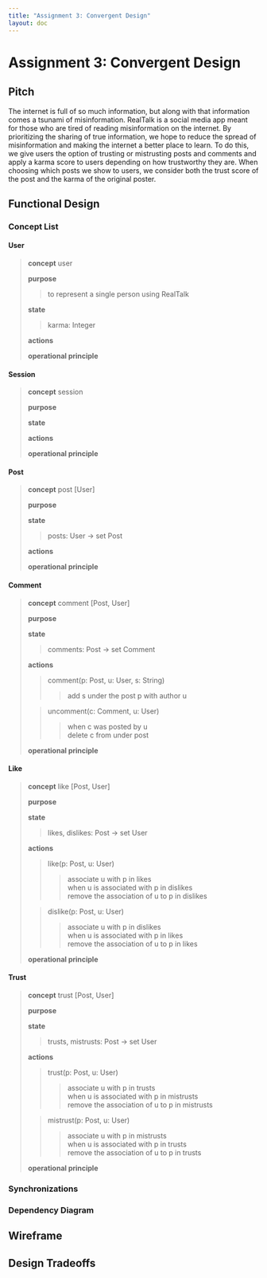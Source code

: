 ```yaml
---
title: "Assignment 3: Convergent Design"
layout: doc
---
```


# Assignment 3: Convergent Design

## Pitch
The internet is full of so much information, but along with that information comes a tsunami of misinformation. RealTalk is a social media app meant for those who are tired of reading misinformation on the internet. By prioritizing the sharing of true information, we hope to reduce the spread of misinformation and making the internet a better place to learn. To do this, we give users the option of trusting or mistrusting posts and comments and apply a karma score to users depending on how trustworthy they are. When choosing which posts we show to users, we consider both the trust score of the post and the karma of the original poster. 

## Functional Design

### Concept List

#### User
>**concept** user
>
>**purpose**
>
>>to represent a single person using RealTalk
>
>**state**
>
>>karma: Integer
>
>**actions**
>
>**operational principle**

#### Session
>**concept** session
>
>**purpose**
>
>**state**
>
>**actions**
>
>**operational principle**

#### Post
>**concept** post \[User]
>
>**purpose**
>
>**state**
>>posts: User -> set Post
>
>**actions**
>
>**operational principle**

#### Comment
>**concept** comment \[Post, User]
>
>**purpose**
>
>**state**
>>comments: Post -> set Comment
>
>**actions**
>
>>comment(p: Post, u: User, s: String)  
>>>add s under the post p with author u
>
>>uncomment(c: Comment, u: User)  
>>>when c was posted by u  
>>>delete c from under post  
>
>**operational principle**

#### Like
>**concept** like \[Post, User]
>
>**purpose**
>
>**state**
>
>>likes, dislikes: Post -> set User  
>
>**actions**
>
>>like(p: Post, u: User)  
>>>associate u with p in likes  
>>>when u is associated with p in dislikes  
>>>remove the association of u to p in dislikes
>
>>dislike(p: Post, u: User)  
>>>associate u with p in dislikes  
>>>when u is associated with p in likes  
>>>remove the association of u to p in likes
>
>**operational principle**

#### Trust
>**concept** trust \[Post, User]
>
>**purpose**
>
>**state**
>
>>trusts, mistrusts: Post -> set User  
>
>**actions**
>
>>trust(p: Post, u: User)  
>>>associate u with p in trusts  
>>>when u is associated with p in mistrusts  
>>>remove the association of u to p in mistrusts
>
>>mistrust(p: Post, u: User)  
>>>associate u with p in mistrusts  
>>>when u is associated with p in trusts  
>>>remove the association of u to p in trusts
>
>**operational principle**

### Synchronizations

### Dependency Diagram

## Wireframe

## Design Tradeoffs